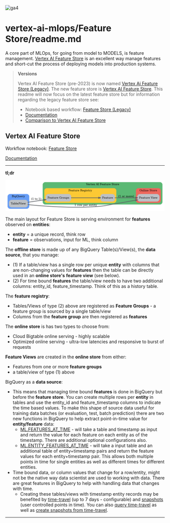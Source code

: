 ![ga4](https://www.google-analytics.com/collect?v=2&tid=G-6VDTYWLKX6&cid=1&en=page_view&sid=1&dl=statmike%2Fvertex-ai-mlops%2FFeature+Store&dt=readme.md)

# vertex-ai-mlops/Feature Store/readme.md

A core part of MLOps, for going from model to MODELS, is feature management.  [Vertex AI Feature Store](https://cloud.google.com/vertex-ai/docs/featurestore/latest/overview) is an excellent way manage features and short-cut the process of deploying models into production systems.

>**Versions**
>
>Vertex AI Feature Store (pre-2023) is now named [Vertex Ai Feature Store (Legacy)](https://cloud.google.com/vertex-ai/docs/featurestore#vaifs_legacy).  The new feature store is [Vertex AI Feature Store](https://cloud.google.com/vertex-ai/docs/featurestore).  This readme will now focus on the latest feature store but for information regarding the legacy feature store see:
>- Notebook based workflow: [Feature Store (Legacy)](./Feature%20Store%20(Legacy).ipynb)
>- [Documentation](https://cloud.google.com/vertex-ai/docs/featurestore#vaifs_legacy)
>- [Comparison to Vertex AI Feature Store](https://cloud.google.com/vertex-ai/docs/featurestore#comparison_between_and)

## Vertex AI Feature Store

Workflow notebook: [Feature Store](./Feature%20Store.ipynb)

[Documentation](https://cloud.google.com/vertex-ai/docs/featurestore/latest/overview)

---
**tl;dr**

<p align="center" width="100%"><center>
    <img src="../architectures/architectures/images/feature store/readme/overview.png">
</center></p>

The main layout for Feature Store is serving environment for **features** observed on **entities**:
- **entity** = a unique record, think row
- **feature** = observations, input for ML, think column

The **offline store** is made up of any BigQuery Table(s)/View(s), the **data source**, that you manage:
- (1) If a table/view has a single row per unique **entity** with columns that are non-changing values for **features** then the table can be directly used in an **online store's** **feature view** (see below).
- (2) For time bound **features** the table/view needs to have two additional columns: entity_id, feature_timestamp. Think of this as a history table.

The **feature registry**:
- Tables/Views of type (2) above are registered as **Feature Groups** - a feature group is sourced by a single table/view
- Columns from the **feature group** are then registered as **features**

The **online store** is has two types to choose from:
- Cloud Bigtable online serving - highly scalable
- Optimized online serving - ultra-low latencies and responsive to burst of requests

**Feature Views** are created in the **online store** from either:
- Features from one or more **feature groups**
- a table/view of type (1) above
 
BigQuery as a **data source**:
- This means that managing time bound **features** is done in BigQuery but before the **feature store**.  You can create multiple rows per **entity** in tables and use the entity_id and feature_timestamp columns to indicate the time based values. To make this shape of source data useful for training data batches (or evaluation, test, batch prediction) there are two new functions in BigQuery to help extract point-in-time value for **entity/feature** data:
    - [ML.FEATURES_AT_TIME](https://cloud.google.com/bigquery/docs/reference/standard-sql/bigqueryml-syntax-feature-time) - will take a table and timestamp as input and return the value for each feature on each entity as of the timestamp.  There are additional optional configurations also.  
    - [ML.ENTITY_FEATURES_AT_TIME](https://cloud.google.com/bigquery/docs/reference/standard-sql/bigqueryml-syntax-entity-feature-time) - will take a input table and an additional table of entity+timestamp pairs and return the feature values for each entity+timestamp pair.  This allows both multiple points in time for single entities as well as different times for different entities.
- Time bound data, or column values that change for a row/entity, might not be the native way data scientist are used to working with data.  There are great features in BigQuery to help with handling data that changes with time.
    - Creating these tables/views with timestamp entity records may be benefited by [time-travel](https://cloud.google.com/bigquery/docs/time-travel#time_travel) (up to 7 days - configurable) and [snapshots](https://cloud.google.com/bigquery/docs/table-snapshots-intro) (user controlled points in time). You can also [query time-travel](https://cloud.google.com/bigquery/docs/access-historical-data) as well as [create snapshots from time-travel](https://cloud.google.com/bigquery/docs/table-snapshots-create#create_a_table_snapshot_using_time_travel).
---